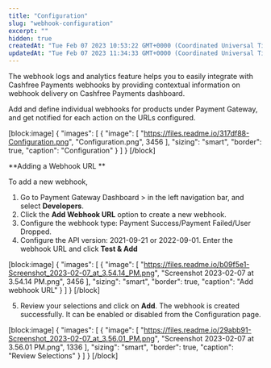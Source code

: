 ```yaml
---
title: "Configuration"
slug: "webhook-configuration"
excerpt: ""
hidden: true
createdAt: "Tue Feb 07 2023 10:53:22 GMT+0000 (Coordinated Universal Time)"
updatedAt: "Tue Feb 07 2023 11:34:33 GMT+0000 (Coordinated Universal Time)"
---
```

The webhook logs and analytics feature helps you to easily integrate with Cashfree Payments webhooks by providing contextual information on webhook delivery on Cashfree Payments dashboard. 

Add and define individual webhooks for products under Payment Gateway, and get notified for each action on the URLs configured.

[block:image]
{
  "images": [
    {
      "image": [
        "https://files.readme.io/317df88-Configuration.png",
        "Configuration.png",
        3456
      ],
      "sizing": "smart",
      "border": true,
      "caption": "Configuration"
    }
  ]
}
[/block]


**Adding a Webhook URL **

To add a new webhook, 

1. Go to Payment Gateway Dashboard > in the left navigation bar, and select **Developers**. 
2. Click the **Add Webhook URL** option to create a new webhook. 
3. Configure the webhook type: Payment Success/Payment Failed/User Dropped. 
4. Configure the API version: 2021-09-21 or 2022-09-01. Enter the webhook URL and click **Test & Add**

[block:image]
{
  "images": [
    {
      "image": [
        "https://files.readme.io/b09f5e1-Screenshot_2023-02-07_at_3.54.14_PM.png",
        "Screenshot 2023-02-07 at 3.54.14 PM.png",
        3456
      ],
      "sizing": "smart",
      "border": true,
      "caption": "Add webhook URL"
    }
  ]
}
[/block]


5. Review your selections and click on **Add**. The webhook is created successfully. It can be enabled or disabled from the Configuration page. 

[block:image]
{
  "images": [
    {
      "image": [
        "https://files.readme.io/29abb91-Screenshot_2023-02-07_at_3.56.01_PM.png",
        "Screenshot 2023-02-07 at 3.56.01 PM.png",
        1336
      ],
      "sizing": "smart",
      "border": true,
      "caption": "Review Selections"
    }
  ]
}
[/block]
